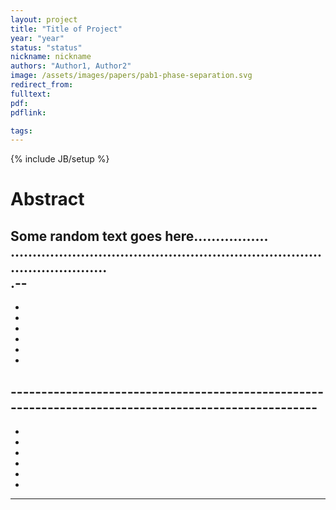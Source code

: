 ```yaml
---
layout: project
title: "Title of Project"
year: "year"
status: "status"
nickname: nickname
authors: "Author1, Author2"
image: /assets/images/papers/pab1-phase-separation.svg
redirect_from: 
fulltext:
pdf: 
pdflink: 

tags: 
---
```

{% include JB/setup %}

# Abstract 


Some random text goes here.................
.............................................................................................<br>
.--
-
-
-
-

-
-
-
-----------------------------------------------------------------------------------------------------<br>
-
-
-
-
-
-

-
-------------------------------------------------------------------------------------------

